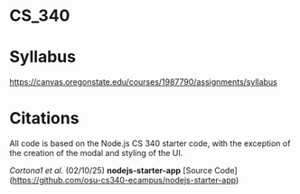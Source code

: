 # CS_340

# Syllabus
https://canvas.oregonstate.edu/courses/1987790/assignments/syllabus

# Citations
All code is based on the Node.js CS 340 starter code, with the exception of the creation of the modal and styling of the UI.

*Cortona1 et al.* (02/10/25) **nodejs-starter-app** [Source Code] (https://github.com/osu-cs340-ecampus/nodejs-starter-app)

